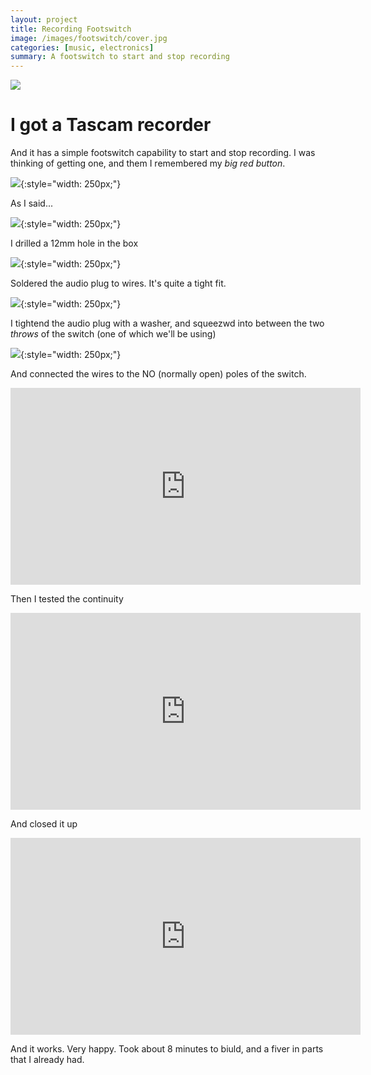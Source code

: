 ```yaml
---
layout: project
title: Recording Footswitch
image: /images/footswitch/cover.jpg
categories: [music, electronics]
summary: A footswitch to start and stop recording
---
```


![](/images/footswitch/cover.jpg)

# I got a Tascam recorder
And it has a simple footswitch capability to start and stop recording.
I was thinking of getting one, and them I remembered my *big red button*.

![](/images/footswitch/IMG_8451.JPG){:style="width: 250px;"}

As I said...

![](/images/footswitch/IMG_8452.JPG){:style="width: 250px;"}

I drilled a 12mm hole in the box

![](/images/footswitch/IMG_8453.JPG){:style="width: 250px;"}

Soldered the audio plug to wires. It's quite a tight fit.

![](/images/footswitch/IMG_8455.JPG){:style="width: 250px;"}

I tightend the audio plug with a washer, and squeezwd into between the two
*throws* of the switch (one of which we'll be using)

![](/images/footswitch/IMG_8456.JPG){:style="width: 250px;"}

And connected the wires to the NO (normally open) poles of the switch.

<iframe width="560" height="315" src="https://www.youtube.com/embed/rzw6x7Ig5aU" frameborder="0" allow="accelerometer; autoplay; encrypted-media; gyroscope; picture-in-picture" allowfullscreen></iframe>

Then I tested the continuity

<iframe width="560" height="315" src="https://www.youtube.com/embed/pqOSiehQJ_Q" frameborder="0" allow="accelerometer; autoplay; encrypted-media; gyroscope; picture-in-picture" allowfullscreen></iframe>

And closed it up

<iframe width="560" height="315" src="https://www.youtube.com/embed/PDcBWYx7YuI" frameborder="0" allow="accelerometer; autoplay; encrypted-media; gyroscope; picture-in-picture" allowfullscreen></iframe>

And it works. Very happy. Took about 8 minutes to biuld, and a fiver in
parts that I already had.

